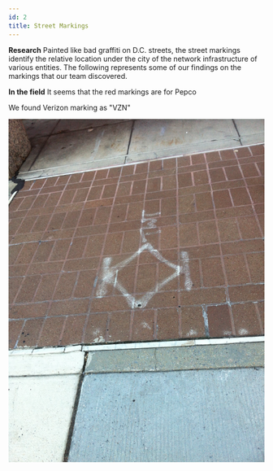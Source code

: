 ```yaml
---
id: 2
title: Street Markings
---
```


**Research**
Painted like bad graffiti on D.C. streets, the street markings identify the relative location under the city of the network infrastructure of various entities.  The following represents some of our findings on the markings that our team discovered. 



**In the field**
It seems that the red markings are for Pepco

We found Verizon marking as "VZN"

<img src=https://github.com/dclegalhackers/networksofdc/blob/gh-pages/assets/images/IMG_1834.jpg>
